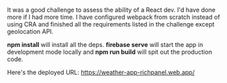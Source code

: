 It was a good challenge to assess the ability of a React dev. I'd have done more if I had more time. I have configured webpack from scratch instead of using CRA and finished all the requirements listed in the challenge except geolocation API.

**npm install** will install all the deps. **firebase serve** will start the app in development mode locally and **npm run build** will spit out the production code.

Here's the deployed URL: https://weather-app-richpanel.web.app/
